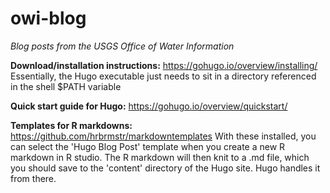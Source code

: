 # owi-blog
*Blog posts from the USGS Office of Water Information*

**Download/installation instructions:** https://gohugo.io/overview/installing/
Essentially, the Hugo executable just needs to sit in a directory referenced in the shell $PATH variable

**Quick start guide for Hugo:** https://gohugo.io/overview/quickstart/

**Templates for R markdowns:** https://github.com/hrbrmstr/markdowntemplates
With these installed, you can select the 'Hugo Blog Post' template when you create a new R markdown in R studio.  The R markdown will then knit to a .md file, which you should save to the 'content' directory of the Hugo site.  Hugo handles it from there.    



